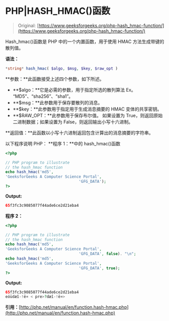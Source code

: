 # PHP|HASH_HMAC()函数

> Original: [https://www.geeksforgeeks.org/php-hash_hmac-function/](https://www.geeksforgeeks.org/php-hash_hmac-function/)

Hash_hmac()函数是 PHP 中的一个内置函数，用于使用 HMAC 方法生成带键的散列值。

**语法：**

```php
*string* hash_hmac( $algo, $msg, $key, $raw_opt )
```

**参数：**此函数接受上述四个参数，如下所述。

*   **$algo：**它是必需的参数，用于指定所选的散列算法 Ex。 “MD5”、“sha256”、“sha1”。
*   **$msg：**此参数用于保存要散列的消息。
*   **$key：**此参数用于指定用于生成消息摘要的 HMAC 变体的共享密钥。
*   **$RAW_OPT：**此参数用于保存布尔值。 如果设置为 True，则返回原始二进制数据；如果设置为 False，则返回输出小写十六进制。

**返回值：**此函数以小写十六进制返回包含计算出的消息摘要的字符串。

以下程序说明 PHP：
**程序 1：**中的 hash_hmac()函数

```php
<?php

// PHP program to illustrate
// the hash_hmac function
echo hash_hmac('md5', 
'GeeksforGeeks A Computer Science Portal',
                                'GFG_DATA');
?>
```

**Output:**

```php
65f3fc3c9085077f44ade6ce2d21eba4

```

**程序 2：**

```php
<?php

// PHP program to illustrate
// the hash_hmac function
echo hash_hmac('md5', 
'GeeksforGeeks A Computer Science Portal',
                                'GFG_DATA', false). "\n";
echo hash_hmac('md5', 
'GeeksforGeeks A Computer Science Portal',
                                'GFG_DATA', true);                                
?>
```

**Output:**

```php
65f3fc3c9085077f44ade6ce2d21eba4
eóüd­æî-!ë¤ < pre>?d­æî-!ë¤>
```

**引用：**[http://php.net/manual/en/function.hash-hmac.php](http://php.net/manual/en/function.hash-hmac.php)